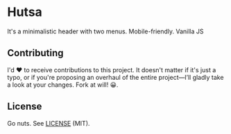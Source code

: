 # Hutsa

It's a minimalistic header with two menus. Mobile-friendly. Vanilla JS

## Contributing

I'd :heart: to receive contributions to this project. It doesn't matter if it's just a typo, or if you're proposing an overhaul of the entire project—I’ll gladly take a look at your changes. Fork at will! :grinning:.

## License

Go nuts. See [LICENSE](http://opensource.org/licenses/MIT) (MIT).